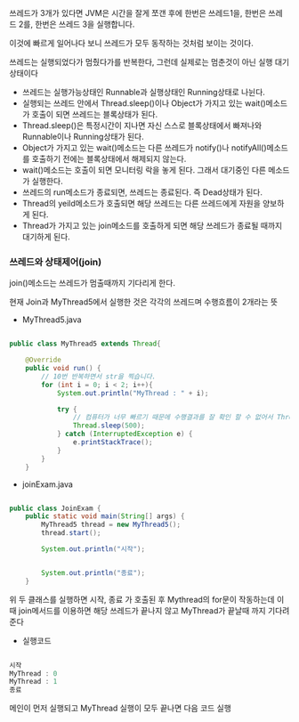 쓰레드가 3개가 있다면 JVM은 시간을 잘게 쪼갠 후에 한번은 쓰레드1을, 한번은 쓰레드 2를, 한번은 쓰레드 3을 실행합니다. 

이것에 빠르게 일어나다 보니 쓰레드가 모두 동작하는 것처럼 보이는 것이다.

쓰레드는 실행되었다가 멈췄다가를 반복한다, 그런데 실제로는 멈춘것이 아닌 실행 대기상태이다

* 쓰레드는 실행가능상태인 Runnable과 실행상태인 Running상태로 나뉜다.
* 실행되는 쓰레드 안에서 Thread.sleep()이나 Object가 가지고 있는 wait()메소드가 호출이 되면 쓰레드는 블록상태가 된다.
* Thread.sleep()은 특정시간이 지나면 자신 스스로 블록상태에서 빠져나와 Runnable이나 Running상태가 된다.
* Object가 가지고 있는 wait()메소드는 다른 쓰레드가 notify()나 notifyAll()메소드를 호출하기 전에는 블록상태에서 해제되지 않는다.
* wait()메소드는 호출이 되면 모니터링 락을 놓게 된다. 그래서 대기중인 다른 메소드가 실행한다.
* 쓰레드의 run메소드가 종료되면, 쓰레드는 종료된다. 즉 Dead상태가 된다.
* Thread의 yeild메소드가 호출되면 해당 쓰레드는 다른 쓰레드에게 자원을 양보하게 된다.
* Thread가 가지고 있는 join메소드를 호출하게 되면 해당 쓰레드가 종료될 때까지 대기하게 된다.

### 쓰레드와 상태제어(join)

join()메소드는 쓰레드가 멈출때까지 기다리게 한다.

현재 Join과 MyThread5에서 실행한 것은 각각의 쓰레드며 수행흐름이 2개라는 뜻


* MyThread5.java

```java

public class MyThread5 extends Thread{

    @Override
    public void run() {
        // 10번 반복하면서 str을 찍습니다.
        for (int i = 0; i < 2; i++){
            System.out.println("MyThread : " + i);

            try {
                // 컴퓨터가 너무 빠르기 때문에 수행결과를 잘 확인 할 수 없어서 Thread.sleep() 메서드를 이용해서 천천히 출력
                Thread.sleep(500);
            } catch (InterruptedException e) {
                e.printStackTrace();
            }
        }
    }

```

* joinExam.java

```java

public class JoinExam {
    public static void main(String[] args) {
        MyThread5 thread = new MyThread5();
        thread.start();

        System.out.println("시작");


        System.out.println("종료");
    }

```

위 두 클래스를 실행하면 시작, 종료 가 호출된 후 Mythread의 for문이 작동하는데 이때 join메서드를 이용하면 해당 쓰레드가 끝나지 않고 MyThread가
끝날때 까지 기다려준다

* 실행코드

```java

시작
MyThread : 0
MyThread : 1
종료

```

메인이 먼저 실행되고 MyThread 실행이 모두 끝나면 다음 코드 실행
